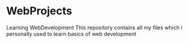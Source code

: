 # WebProjects
Learning WebDevelopment
This repository contains all my files which i personally used to learn basics of web development